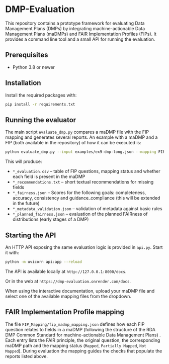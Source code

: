 # DMP-Evaluation

This repository contains a prototype framework for evaluating Data Management Plans (DMPs) by integrating machine-actionable Data Management Plans (maDMPs) and FAIR Implementation Profiles (FIPs). It provides a command line tool and a small API for running the evaluation.

## Prerequisites

* Python 3.8 or newer

## Installation

Install the required packages with:

```bash
pip install -r requirements.txt
```

## Running the evaluator

The main script `evaluate_dmp.py` compares a maDMP file with the FIP mapping and generates several reports. An example with a maDMP and a FIP (both available in the repository) of how it can be executed is:

```bash
python evaluate_dmp.py --input examples/ex9-dmp-long.json --mapping FIP_Mapping/fip_madmp_mapping.json --output results
```

This will produce:

* `*_evaluation.csv` – table of FIP questions, mapping status and whether each field is present in the maDMP
* `*_recommendations.txt` – short textual recommendations for missing fields
* `*_fairness.json` – Scores for the following goals: completeness, accuracy, consistency and guidance_compliance (this will be extended in the future)
* `*_metadata_validation.json` – validation of metadata against basic rules
* `*_planned_fairness.json` – evaluation of the planned FAIRness of distributions (early stages of a DMP)

## Starting the API

An HTTP API exposing the same evaluation logic is provided in `api.py`. Start it with:

```bash
python -m uvicorn api:app --reload
```

The API is available locally at `http://127.0.0.1:8000/docs`.

Or in the web at  `https://dmp-evaluation.onrender.com/docs`.

When using the interactive documentation, upload your maDMP file and select one of the available mapping files from the dropdown.

## FAIR Implementation Profile mapping

The file `FIP_Mapping/fip_madmp_mapping.json` defines how each FIP question relates to fields in a maDMP (following the structure of the RDA DMP Common Standard for machine-actionable Data Management Plans) . Each entry lists the FAIR principle, the original question, the corresponding maDMP path and the mapping status (`Mapped`, `Partially Mapped`, `Not Mapped`). During evaluation the mapping guides the checks that populate the reports listed above.

